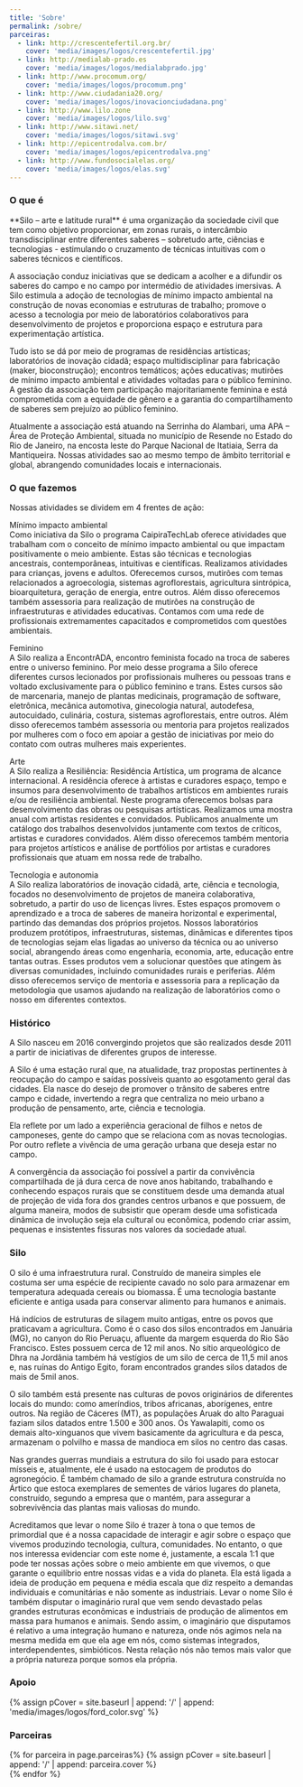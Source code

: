 ```yaml
---
title: 'Sobre'
permalink: /sobre/
parceiras:
  - link: http://crescentefertil.org.br/
    cover: 'media/images/logos/crescentefertil.jpg'
  - link: http://medialab-prado.es
    cover: 'media/images/logos/medialabprado.jpg'
  - link: http://www.procomum.org/
    cover: 'media/images/logos/procomum.png'
  - link: http://www.ciudadania20.org/
    cover: 'media/images/logos/inovacionciudadana.png'
  - link: http://www.lilo.zone
    cover: 'media/images/logos/lilo.svg'
  - link: http://www.sitawi.net/
    cover: 'media/images/logos/sitawi.svg'
  - link: http://epicentrodalva.com.br/
    cover: 'media/images/logos/epicentrodalva.png'
  - link: http://www.fundosocialelas.org/
    cover: 'media/images/logos/elas.svg'
---
```

<div class="about-section-title-wrapper">
  <h3 class="about-section-title" id="o-que-e">O que é</h3>
</div>
**Silo – arte e latitude rural** é uma organização da sociedade civil que tem como objetivo proporcionar, em zonas rurais, o intercâmbio transdisciplinar entre diferentes saberes – sobretudo arte, ciências e tecnologias - estimulando o cruzamento de técnicas intuitivas com o saberes técnicos e científicos.

A associação conduz iniciativas que se dedicam a acolher e a difundir os saberes do campo e no campo por intermédio de atividades imersivas. A Silo estimula a adoção de tecnologias de mínimo impacto ambiental na construção de novas economias e estruturas de trabalho; promove o acesso a tecnologia por meio de laboratórios colaborativos para desenvolvimento de projetos e proporciona espaço e estrutura para experimentação artística.

Tudo isto se dá por meio de programas de residências artísticas; laboratórios de inovação cidadã; espaço multidisciplinar para fabricação (maker, bioconstrução); encontros temáticos; ações educativas; mutirões de mínimo impacto ambiental e atividades voltadas para o público feminino. A gestão da associação tem participação majoritariamente feminina e está comprometida com a equidade de gênero e a garantia do compartilhamento de saberes sem prejuízo ao público feminino.

Atualmente a associação está atuando na Serrinha do Alambari, uma APA – Área de Proteção Ambiental, situada no município de Resende no Estado do Rio de Janeiro, na encosta leste do Parque Nacional de Itatiaia, Serra da Mantiqueira. Nossas atividades sao ao mesmo tempo de âmbito territorial e global, abrangendo comunidades locais e internacionais.

<div class="about-section-title-wrapper">
  <h3 class="about-section-title" id="o-que-fazemos">O que fazemos</h3>
</div>
Nossas atividades se dividem em 4 frentes de ação:

<span class="about-subtitle">Mínimo impacto ambiental</span>  
Como iniciativa da Silo o programa CaipiraTechLab oferece atividades que trabalham com o conceito de mínimo impacto ambiental ou que impactam positivamente o meio ambiente. Estas são técnicas e tecnologias ancestrais, contemporâneas, intuitivas e científicas. Realizamos atividades para crianças, jovens e adultos. Oferecemos cursos, mutirões com temas relacionados a agroecologia, sistemas agroflorestais, agricultura sintrópica, bioarquitetura, geração de energia, entre outros. Além disso oferecemos também assessoria para realização de mutirões na construção de infraestruturas e atividades educativas. Contamos com uma rede de profissionais extremamentes capacitados e comprometidos com questões ambientais.

<span class="about-subtitle">Feminino</span>  
A Silo realiza a EncontrADA,  encontro feminista focado na troca de saberes entre o universo feminino. Por meio desse programa a Silo oferece diferentes cursos lecionados por profissionais mulheres ou pessoas trans e voltado exclusivamente para o público feminino e trans. Estes cursos são de marcenaria, manejo de plantas medicinais, programação de software, eletrônica, mecânica automotiva, ginecologia natural, autodefesa, autocuidado, culinária, costura, sistemas agroflorestais, entre outros. Além disso oferecemos também assessoria ou mentoria para projetos realizados por mulheres com o foco em apoiar a gestão de iniciativas por meio do contato com outras mulheres mais experientes.

<span class="about-subtitle">Arte</span>  
A Silo realiza a Resiliência: Residência Artística, um programa de alcance internacional.  A residência oferece à artistas e curadores espaço, tempo e insumos para desenvolvimento de trabalhos artísticos em ambientes rurais e/ou de resiliência ambiental. Neste programa oferecemos bolsas para desenvolvimento das obras ou pesquisas artísticas. Realizamos uma mostra anual com artistas residentes e convidados. Publicamos anualmente um catálogo dos trabalhos desenvolvidos juntamente com textos de críticos, artistas e curadores convidados. Além disso oferecemos também mentoria para projetos artísticos e análise de portfólios por artistas e curadores profissionais que atuam em nossa rede de trabalho.

<span class="about-subtitle">Tecnologia e autonomia</span>  
A Silo realiza laboratórios de inovação cidadã, arte, ciência e tecnologia, focados no desenvolvimento de projetos de maneira colaborativa, sobretudo, a partir do uso de licenças livres. Estes espaços promovem o aprendizado e a troca de saberes de maneira horizontal e experimental, partindo das demandas dos próprios projetos. Nossos laboratórios produzem protótipos, infraestruturas, sistemas, dinâmicas e diferentes tipos de tecnologias sejam elas ligadas ao universo da técnica ou ao universo social, abrangendo áreas como engenharia, economia, arte, educação entre tantas outras. Esses produtos vem a solucionar questões que atingem  às diversas comunidades, incluindo comunidades rurais e periferias.  Além disso oferecemos serviço de mentoria e assessoria para a replicação da metodologia que usamos ajudando  na realização de laboratórios como o nosso em diferentes contextos.

<div class="about-section-title-wrapper">
  <h3 class="about-section-title" id="historico">Histórico</h3>
</div>
A Silo nasceu em 2016 convergindo projetos que são realizados desde 2011 a partir de iniciativas de diferentes grupos de interesse.

A Silo  é  uma estação rural que, na atualidade, traz propostas pertinentes à reocupação do campo e saídas possíveis quanto ao esgotamento geral das cidades. Ela nasce do desejo de promover o trânsito de saberes entre campo e cidade, invertendo a regra que centraliza no meio urbano a produção de pensamento, arte, ciência e tecnologia.

Ela reflete por um lado a experiência geracional de filhos e netos de camponeses, gente do campo que se relaciona com as novas tecnologias. Por outro reflete a vivência de uma geração urbana que deseja estar no campo.

A convergência da associação foi possível a partir da convivência compartilhada de já dura cerca de nove anos habitando, trabalhando e conhecendo espaços rurais que se constituem desde uma demanda atual de projeção de vida  fora dos grandes centros urbanos e que possuem, de alguma maneira, modos de subsistir que operam desde uma sofisticada dinâmica de involução seja ela cultural ou econômica, podendo criar assim, pequenas e insistentes fissuras nos valores da sociedade atual.

<div class="about-section-title-wrapper">
  <h3 class="about-section-title" id="silo">Silo</h3>
</div>
O silo é uma infraestrutura rural. Construído de maneira simples ele costuma ser uma espécie de recipiente cavado no solo para armazenar em temperatura adequada cereais ou biomassa. É uma tecnologia bastante eficiente e antiga usada para conservar alimento para humanos e animais.

Há indícios de estruturas de silagem muito antigas, entre os povos que praticavam a agricultura. Como é o caso dos silos encontrados em Januária (MG), no canyon do Rio Peruaçu, afluente da margem esquerda do Rio São Francisco. Estes possuem cerca de 12 mil anos. No sítio arqueológico de Dhra na Jordânia também há vestígios de um silo de cerca de 11,5 mil anos e, nas ruínas do Antigo Egito, foram encontrados grandes silos datados de mais de 5mil anos.

O silo também está presente nas culturas de povos originários de diferentes locais do mundo: como ameríndios, tribos africanas, aborígenes, entre outros. Na região de Cáceres (MT), as populações Aruak do alto Paraguai faziam silos datados entre 1.500 e 300 anos. Os Yawalapiti, como os demais alto-xinguanos que vivem basicamente da agricultura e da pesca, armazenam o polvilho e massa de mandioca em silos no centro das casas.

Nas grandes guerras mundiais a estrutura do silo foi usado para estocar mísseis e, atualmente, ele é usado na estocagem de produtos do agronegócio. É também chamado de silo a grande estrutura construída no Ártico que estoca exemplares de sementes de vários lugares do planeta, construído, segundo a empresa que o mantém, para assegurar a sobrevivência das plantas mais valiosas do mundo.

Acreditamos que levar o nome Silo é trazer à tona o que temos de primordial que é a nossa capacidade de interagir e agir sobre o espaço que vivemos produzindo tecnologia, cultura, comunidades. No entanto, o que nos interessa evidenciar com este nome é, justamente, a escala 1:1 que pode ter nossas ações sobre o meio ambiente em que vivemos, o que garante o equilíbrio entre nossas vidas e a vida do planeta. Ela está ligada a ideia de produção em pequena e média escala que diz respeito a demandas individuais e comunitárias e não somente as industriais. Levar o nome Silo é também disputar o imaginário rural que vem sendo devastado pelas grandes estruturas econômicas e industriais de produção de alimentos em massa para humanos e animais. Sendo assim, o imaginário que disputamos é relativo a uma integração humano e natureza, onde nós agimos nela na mesma medida em que ela age em nós, como sistemas integrados, interdependentes, simbióticos. Nesta relação nós não temos mais valor que a própria natureza porque somos ela própria.

<div class="about-section-title-wrapper">
  <h3 class="about-section-title" id="apoio">Apoio</h3>
</div>

 <div class="parceiras-container">
  {% assign pCover = site.baseurl | append: '/' | append: 'media/images/logos/ford_color.svg' %}
  <a href="https://www.fordfoundation.org/" target="_blank">
    <div class="parceira-logo" style="background-image: url('{{ pCover }}');">
    </div>
  </a>
</div>

<div class="about-section-title-wrapper">
  <h3 class="about-section-title" id="parceiras">Parceiras</h3>
</div>

 <div class="parceiras-container">
    {% for parceira in page.parceiras%}
      {% assign pCover = site.baseurl | append: '/' | append: parceira.cover %}
    <a href="{{parceira.link}}" target="_blank">
      <div class="parceira-logo" style="background-image: url('{{ pCover }}');"></div>
    </a>
    {% endfor %}
</div>
